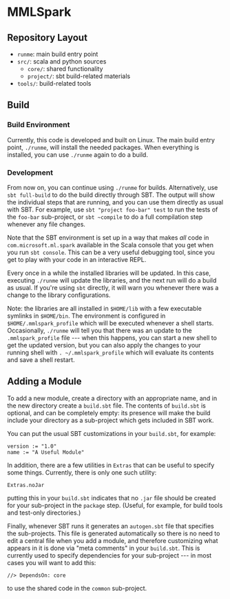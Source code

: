 # MMLSpark

## Repository Layout

* `runme`:    main build entry point
* `src/`:     scala and python sources
  - `core/`:  shared functionality
  - `project/`: sbt build-related materials
* `tools/`:   build-related tools


## Build

### Build Environment

Currently, this code is developed and built on Linux.  The main build entry
point, `./runme`, will install the needed packages.  When everything is
installed, you can use `./runme` again to do a build.


### Development

From now on, you can continue using `./runme` for builds.  Alternatively, use
`sbt full-build` to do the build directly through SBT.  The output will show
the individual steps that are running, and you can use them directly as usual
with SBT.  For example, use `sbt "project foo-bar" test` to run the tests of
the `foo-bar` sub-project, or `sbt ~compile` to do a full compilation step
whenever any file changes.

Note that the SBT environment is set up in a way that makes *all* code in
`com.microsoft.ml.spark` available in the Scala console that you get when you
run `sbt console`.  This can be a very useful debugging tool, since you get to
play with your code in an interactive REPL.

Every once in a while the installed libraries will be updated.  In this case,
executing `./runme` will update the libraries, and the next run will do a build
as usual.  If you're using `sbt` directly, it will warn you whenever there was
a change to the library configurations.

Note: the libraries are all installed in `$HOME/lib` with a few
executable symlinks in `$HOME/bin`.  The environment is configured in
`$HOME/.mmlspark_profile` which will be executed whenever a shell starts.
Occasionally, `./runme` will tell you that there was an update to the
`.mmlspark_profile` file --- when this happens, you can start a new shell
to get the updated version, but you can also apply the changes to your
running shell with `. ~/.mmlspark_profile` which will evaluate its
contents and save a shell restart.


## Adding a Module

To add a new module, create a directory with an appropriate name, and in the
new directory create a `build.sbt` file.  The contents of `build.sbt` is
optional, and can be completely empty: its presence will make the build include
your directory as a sub-project which gets included in SBT work.

You can put the usual SBT customizations in your `build.sbt`, for example:

    version := "1.0"
    name := "A Useful Module"

In addition, there are a few utilities in `Extras` that can be useful to
specify some things.  Currently, there is only one such utility:

    Extras.noJar

putting this in your `build.sbt` indicates that no `.jar` file should be
created for your sub-project in the `package` step.  (Useful, for example, for
build tools and test-only directories.)

Finally, whenever SBT runs it generates an `autogen.sbt` file that specifies
the sub-projects.  This file is generated automatically so there is no need to
edit a central file when you add a module, and therefore customizing what
appears in it is done via "meta comments" in your `build.sbt`.  This is
currently used to specify dependencies for your sub-project --- in most cases
you will want to add this:

    //> DependsOn: core

to use the shared code in the `common` sub-project.
